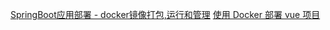 [SpringBoot应用部署 - docker镜像打包,运行和管理](https://pdai.tech/md/spring/springboot/springboot-x-deploy-docker.html)
[使用 Docker 部署 vue 项目](https://learnku.com/articles/38985)